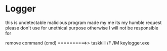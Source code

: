 # Logger

this is undetectable malicious program made my me 
 its my humble request please don't use for unethical purpose otherwise I will not be responsible for 
 
 remove command (cmd) ==========>> taskkill /F /IM keylogger.exe  
 
 
